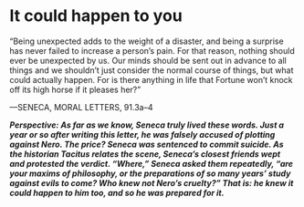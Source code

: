 # It could happen to you

“Being unexpected adds to the weight of a disaster, and being a surprise has never failed to increase a person’s pain. For that reason, nothing should ever be unexpected by us. Our minds should be sent out in advance to all things and we shouldn’t just consider the normal course of things, but what could actually happen. For is there anything in life that Fortune won’t knock off its high horse if it pleases her?”

—SENECA, MORAL LETTERS, 91.3a–4

***Perspective: As far as we know, Seneca truly lived these words. Just a year or so after writing this letter, he was falsely accused of plotting against Nero. The price? Seneca was sentenced to commit suicide. As the historian Tacitus relates the scene, Seneca’s closest friends wept and protested the verdict. “Where,” Seneca asked them repeatedly, “are your maxims of philosophy, or the preparations of so many years’ study against evils to come? Who knew not Nero’s cruelty?” That is: he knew it could happen to him too, and so he was prepared for it.***